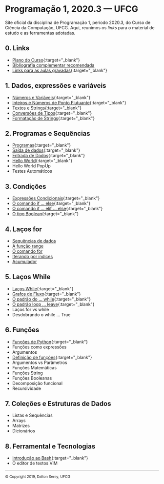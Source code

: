 # Programação 1, 2020.3 — UFCG

Site oficial da disciplina de Programação 1, período 2020.3, do
Curso de Ciência da Computação, UFCG. Aqui, reunimos os _links_
para o material de estudo e as ferramentas adotadas.

## 0. Links
- [Plano do Curso](https://docs.google.com/document/u/1/d/1C_znye2vQNFvhb0xpCbt3A-OPZaTPf3MS8ckDtIj1jA/preview){:target="_blank"}
- [Bibliografia complementar recomendada](bibliografia.html)
- [Links para as aulas gravadas](https://docs.google.com/document/d/1rKRTELm-ZPPgZ5AftsG-viiGjWBT9-j8nMUs2xa97zc/edit?usp=sharing){:target="_blank"}

## 1. Dados, expressões e variáveis
- [Números e Variáveis](https://daltonserey.github.io/prog1/1.1-numeros_e_variaveis/text.html){:target="_blank"}
- [Inteiros e Números de Ponto Flutuante](https://daltonserey.github.io/prog1/1.2-ints_e_floats/text.html){:target="_blank"}
- [Textos e Strings](https://daltonserey.github.io/prog1/1.3-textos_e_strings/text.html){:target="_blank"}
- [Conversões de Tipos](https://daltonserey.github.io/prog1/1.4-conversoes_de_tipos/text.html){:target="_blank"}
- [Formatação de Strings](https://daltonserey.github.io/prog1/1.5-formatacao_de_strings/text.html){:target="_blank"}

## 2. Programas e Sequências
- [Programas](https://daltonserey.github.io/prog1/2.1-introducao_a_programas/text.html){:target="_blank"}
- [Saída de dados](https://daltonserey.github.io/prog1/2.2-saida_de_dados/text.html){:target="_blank"}
- [Entrada de Dados](https://daltonserey.github.io/prog1/2.3-entrada_de_dados/text.html){:target="_blank"}
- [Hello World](https://daltonserey.github.io/prog1/2.4-hello_world/text.html){:target="_blank"}
- Hello World PopUp
- Testes Automáticos

## 3. Condições
- [Expressões Condicionais](https://daltonserey.github.io/prog1/3.1-expressoes_condicionais/text.html){:target="_blank"}
- [O comando if … else](https://daltonserey.github.io/prog1/3.2-if_else/text.html){:target="_blank"}
- [O comando if … elif … else](https://daltonserey.github.io/prog1/3.3-if_elif_else/text.html){:target="_blank"}
- [O tipo Boolean](https://daltonserey.github.io/prog1/3.4-tipo_boolean/text.html){:target="_blank"}

## 4. Laços for
- [Sequências de dados](https://daltonserey.github.io/prog1/antigos/sequencias/text.html)
- [A função range](https://daltonserey.github.io/prog1/antigos/range/text.html)
- [O comando for](https://daltonserey.github.io/prog1/antigos/for_sintaxe_semantica/text.html)
- [Iterando por índices](https://daltonserey.github.io/prog1/antigos/iteracoes_por_indices/text.html)
- [Acumulador](https://daltonserey.github.io/prog1/antigos/padrao_acumulador/text.html)

## 5. Laços While
- [Laços While](https://daltonserey.github.io/prog1/5.1-while/text.html){:target="_blank"}
- [Grafos de Fluxo](https://daltonserey.github.io/prog1/5.2-grafos_de_fluxo/text.html){:target="_blank"}
- [O padrão do … while](https://daltonserey.github.io/prog1/5.3-do_while/text.html){:target="_blank"}
- [O padrão loop … leave](https://daltonserey.github.io/prog1/5.4-loop_leave/text.html){:target="_blank"}
- Laços for vs while
- Desdobrando o while … True

## 6. Funções
- [Funções de Python](https://daltonserey.github.io/prog1/6.1-import_math/text.html){:target="_blank"}
- Funções como expressões
- Argumentos
- [Definição de funções](https://daltonserey.github.io/prog1/6.4-def_sintaxe_semantica/text.html){:target="_blank"}
- Argumentos vs Parâmetros
- Funções Matemáticas
- Funções String
- Funções Booleanas
- Decomposição funcional
- Recursividade

## 7. Coleções e Estruturas de Dados

- Listas e Sequências
- Arrays
- Matrizes
- Dicionários


## 8. Ferramental e Tecnologias
- [Introdução ao Bash](https://daltonserey.github.io/prog1/8.1-bash_introducao/text.html){:target="_blank"}
- O editor de textos VIM

---
<small>&copy; Copyright 2019, Dalton Serey, UFCG</small>
